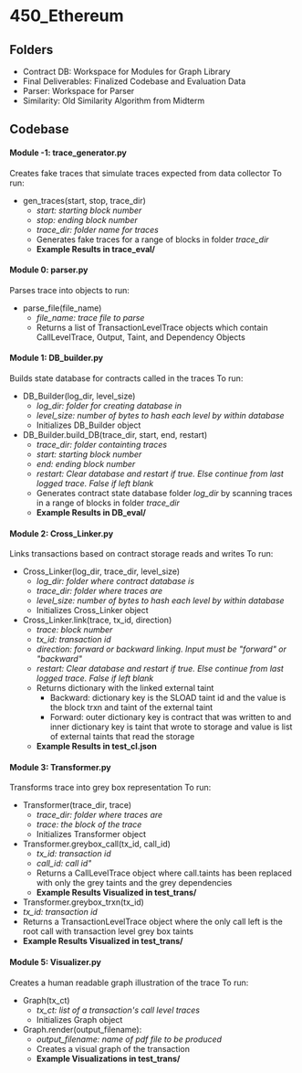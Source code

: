 # 450_Ethereum
## Folders
- Contract DB: Workspace for Modules for Graph Library
- Final Deliverables: Finalized Codebase and Evaluation Data
- Parser: Workspace for Parser
- Similarity: Old Similarity Algorithm from Midterm

## Codebase
#### Module -1: trace_generator.py
Creates fake traces that simulate traces expected from data collector
To run:
- gen_traces(start, stop, trace_dir)
  - *start: starting block number*
  - *stop: ending block number*
  - *trace_dir: folder name for traces*
  - Generates fake traces for a range of blocks in folder *trace_dir*
  - **Example Results in trace_eval/**
#### Module 0: parser.py
Parses trace into objects
to run:
- parse_file(file_name)
  - *file_name: trace file to parse*
  - Returns a list of TransactionLevelTrace objects which contain CallLevelTrace, Output, Taint, and Dependency Objects
#### Module 1: DB_builder.py
Builds state database for contracts called in the traces
To run:
- DB_Builder(log_dir, level_size)
  - *log_dir: folder for creating database in*
  - *level_size: number of bytes to hash each level by within database*
  - Initializes DB_Builder object
- DB_Builder.build_DB(trace_dir, start, end, restart)
  - *trace_dir: folder containting traces*
  - *start: starting block number*
  - *end: ending block number*
  - *restart: Clear database and restart if true. Else continue from last logged trace. False if left blank*
  - Generates contract state database folder _log_dir_ by scanning traces in a range of blocks in folder *trace_dir*
  - **Example Results in DB_eval/**
#### Module 2: Cross_Linker.py
Links transactions based on contract storage reads and writes
To run:
- Cross_Linker(log_dir, trace_dir, level_size)
  - *log_dir: folder where contract database is*
  - *trace_dir: folder where traces are*
  - *level_size: number of bytes to hash each level by within database*
  - Initializes Cross_Linker object
- Cross_Linker.link(trace, tx_id, direction)
  - *trace: block number*
  - *tx_id: transaction id*
  - *direction: forward or backward linking. Input must be "forward" or "backward"*
  - *restart: Clear database and restart if true. Else continue from last logged trace. False if left blank*
  - Returns dictionary with the linked external taint
    - Backward: dictionary key is the SLOAD taint id and the value is the block trxn and taint of the external taint
    - Forward: outer dictionary key is contract that was written to and inner dictionary key is taint that wrote to storage and value is list of external taints that read the storage
  - **Example Results in test_cl.json**
#### Module 3: Transformer.py
Transforms trace into grey box representation
To run:
- Transformer(trace_dir, trace)
  - *trace_dir: folder where traces are*
  - *trace: the block of the trace*
  - Initializes Transformer object
- Transformer.greybox_call(tx_id, call_id)
  - *tx_id: transaction id*
  - *call_id: call id"*
  - Returns a CallLevelTrace object where call.taints has been replaced with only the grey taints and the grey dependencies
  - **Example Results Visualized in test_trans/**
 - Transformer.greybox_trxn(tx_id)
  - *tx_id: transaction id*
  - Returns a TransactionLevelTrace object where the only call left is the root call with transaction level grey box taints
  - **Example Results Visualized in test_trans/**
#### Module 5: Visualizer.py
Creates a human readable graph illustration of the trace
To run:
- Graph(tx_ct)
  - *tx_ct: list of a transaction's call level traces*
  - Initializes Graph object
- Graph.render(output_filename):
  - *output_filename: name of pdf file to be produced*
  - Creates a visual graph of the transaction
  - **Example Visualizations in test_trans/**


